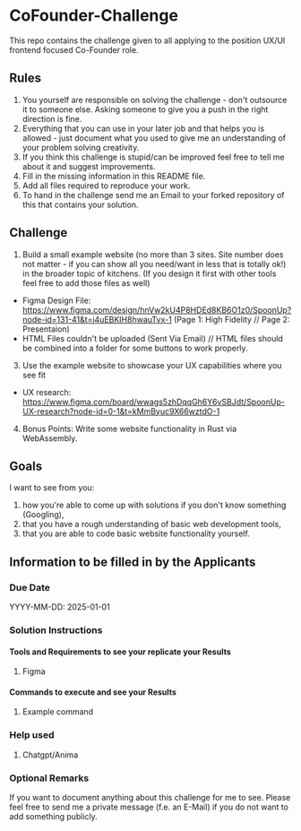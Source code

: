 # CoFounder-Challenge
This repo contains the challenge given to all applying to the position UX/UI frontend focused Co-Founder role.

## Rules
1. You yourself are responsible on solving the challenge - don't outsource it to someone else. Asking someone to give you a push in the right direction is fine.
2. Everything that you can use in your later job and that helps you is allowed - just document what you used to give me an understanding of your problem solving creativity.
3. If you think this challenge is stupid/can be improved feel free to tell me about it and suggest improvements.
4. Fill in the missing information in this README file.
5. Add all files required to reproduce your work.
6. To hand in the challenge send me an Email to your forked repository of this that contains your solution.

## Challenge
1. Build a small example website (no more than 3 sites. Site number does not matter - if you can show all you need/want in less that is totally ok!) in the broader topic of kitchens. (If you design it first with other tools feel free to add those files as well)
  - Figma Design File: <https://www.figma.com/design/hnVw2kU4P8HDEd8KB6O1z0/SpoonUp?node-id=131-41&t=j4uEBKIH8hwauTvx-1>
    (Page 1: High Fidelity // Page 2: Presentaion)
  - HTML Files couldn't be uploaded (Sent Via Email) // HTML files should be combined into a folder for some buttons to work properly.
3. Use the example website to showcase your UX capabilities where you see fit
 - UX research: <https://www.figma.com/board/wwags5zhDqqGh6Y6vSBJdt/SpoonUp-UX-research?node-id=0-1&t=kMmByuc9X66wztdO-1>
4. Bonus Points: Write some website functionality in Rust via WebAssembly.

## Goals
I want to see from you:
1. how you're able to come up with solutions if you don't know something (Googling),
2. that you have a rough understanding of basic web development tools,
3. that you are able to code basic website functionality yourself.

## Information to be filled in by the Applicants
### Due Date
YYYY-MM-DD:
2025-01-01


### Solution Instructions
#### Tools and Requirements to see your replicate your Results
1. Figma
#### Commands to execute and see your Results
1. Example command

### Help used
1. Chatgpt/Anima

### Optional Remarks
If you want to document anything about this challenge for me to see. Please feel free to send me a private message (f.e. an E-Mail) if you do not want to add something publicly.

